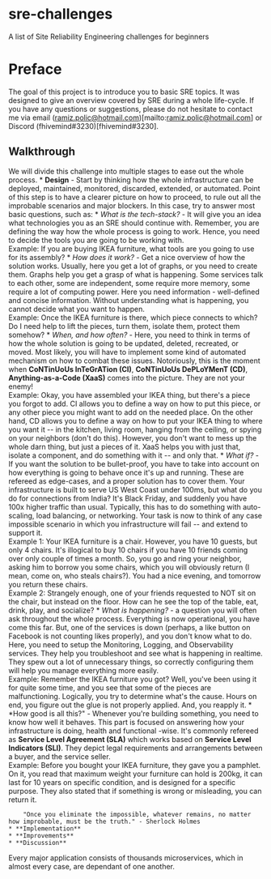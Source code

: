 # sre-challenges
A list of Site Reliability Engineering challenges for beginners

# Preface
The goal of this project is to introduce you to basic SRE topics. It was designed to give an overview covered by SRE during a whole life-cycle. If you have any questions or suggestions, please do not hesitate to contact me via email (ramiz.polic@hotmail.com)[mailto:ramiz.polic@hotmail.com] or Discord (fhivemind#3230)[fhivemind#3230].

## Walkthrough
We will divide this challenge into multiple stages to ease out the whole process.
    * **Design** - Start by thinking how the whole infrastructure can be deployed, maintained, monitored, discarded, extended, or automated. Point of this step is to have a clearer picture on how to proceed, to rule out all the improbable scenarios and major blockers. In this case, try to answer most basic questions, such as:
        * *What is the tech-stack?* - It will give you an idea what technologies you as an SRE should continue with. Remember, you are defining the way how the whole process is going to work. Hence, you need to decide the tools you are going to be working with.     
        Example: If you are buying IKEA furniture, what tools are you going to use for its assembly?
        * *How does it work?* - Get a nice overview of how the solution works. Usually, here you get a lot of graphs, or you need to create them. Graphs help you get a grasp of what is happening. Some services talk to each other, some are independent, some require more memory, some require a lot of computing power. Here you need information - well-defined and concise information. Without understanding what is happening, you cannot decide what you want to happen.     
        Example: Once the IKEA furniture is there, which piece connects to which? Do I need help to lift the pieces, turn them, isolate them, protect them somehow?
        * *When, and how often?* - Here, you need to think in terms of how the whole solution is going to be updated, deleted, recreated, or moved. Most likely, you will have to implement some kind of automated mechanism on how to combat these issues. Notoriously, this is the moment when **CoNTinUoUs InTeGrATion (CI)**, **CoNTinUoUs DePLoYMenT (CD)**, **Anything-as-a-Code (XaaS)**  comes into the picture. They are not your enemy!     
        Example: Okay, you have assembled your IKEA thing, but there's a piece you forgot to add. CI allows you to define a way on how to put this piece, or any other piece you might want to add on the needed place. On the other hand, CD allows you to define a way on how to put your IKEA thing to where you want it -- in the kitchen, living room, hanging from the ceiling, or spying on your neighbors (don't do this). However, you don't want to mess up the whole darn thing, but just a pieces of it. XaaS helps you with just that, isolate a component, and do something with it -- and only that.
        * *What if?* - If you want the solution to be bullet-proof, you have to take into account on how everything is going to behave once it's up and running. These are refereed as edge-cases, and a proper solution has to cover them. Your infrastructure is built to serve US West Coast under 100ms, but what do you do for connections from India? It's Black Friday, and suddenly you have 100x higher traffic than usual. Typically, this has to do something with auto-scaling, load balancing, or networking. Your task is now to think of any case impossible scenario in which you infrastructure will fail -- and extend to support it.    
        Example 1: Your IKEA furniture is a chair. However, you have 10 guests, but only 4 chairs. It's illogical to buy 10 chairs if you have 10 friends coming over only couple of times a month. So, you go and ring your neighbor, asking him to borrow you some chairs, which you will obviously return (I mean, come on, who steals chairs?). You had a nice evening, and tomorrow you return these chairs.     
        Example 2: Strangely enough, one of your friends requested to NOT sit on the chair, but instead on the floor. How can he see the top of the table, eat, drink, play, and socialize?
        * *What is happening?* - a question you will often ask throughout the whole process. Everything is now operational, you have come this far. But, one of the services is down (perhaps, a like button on Facebook is not counting likes properly), and you don't know what to do. Here, you need to setup the Monitoring, Logging, and Observability services. They help you troubleshoot and see what is happening in realtime. They spew out a lot of unnecessary things, so correctly configuring them will help you manage everything more easily.     
        Example: Remember the IKEA furniture you got? Well, you've been using it for quite some time, and you see that some of the pieces are malfunctioning. Logically, you try to determine what's the cause. Hours on end, you figure out the glue is not properly applied. And, you reapply it.
        * *How good is all this?" - Whenever you're building something, you need to know how well it behaves. This part is focused on answering how your infrastructure is doing, health and functional -wise. It's commonly refereed as **Service Level Agreement (SLA)** which works based on **Service Level Indicators (SLI)**. They depict legal requirements and arrangements between a buyer, and the service seller.     
        Example: Before you bought your IKEA furniture, they gave you a pamphlet. On it, you read that maximum weight your furniture can hold is 200kg, it can last for 10 years on specific condition, and is designed for a specific purpose. They also stated that if something is wrong or misleading, you can return it.

        "Once you eliminate the impossible, whatever remains, no matter how improbable, must be the truth." - Sherlock Holmes
    * **Implementation**
    * **Improvements**
    * **Discussion**
Every major application consists of thousands microservices, which in almost every case, are dependant of one another. 